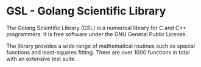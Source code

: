 # GSL - Golang Scientific Library
The Golang Scientific Library (GSL) is a numerical library for C and C++ programmers. It is free software under the GNU General Public License.

The library provides a wide range of mathematical routines such as special functions and least-squares fitting. There are over 1000 functions in total with an extensive test suite.

